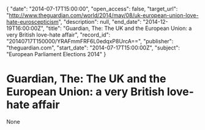 {
  "date": "2014-07-17T15:00:00", 
  "open_access": false, 
  "target_url": "http://www.theguardian.com/world/2014/may/08/uk-european-union-love-hate-euroscepticism", 
  "description": null, 
  "end_date": "2014-12-19T16:00:00Z", 
  "title": "Guardian, The: The UK and the European Union: a very British love-hate affair", 
  "record_id": "20140717T150000/YRAFmmFRF6L0edqxP8UrcA==", 
  "publisher": "theguardian.com", 
  "start_date": "2014-07-17T15:00:00Z", 
  "subject": "European Parliament Elections 2014"
}

# Guardian, The: The UK and the European Union: a very British love-hate affair

None
